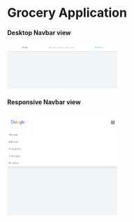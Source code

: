 # Grocery Application

#### Desktop Navbar view

<img src="https://github.com/pras75299/React-navbar/blob/master/src/desktop-navbar.png" width="50%" height="50%"/>

#### Responsive Navbar view

<img src="https://github.com/pras75299/React-navbar/blob/master/src/responsive-navbar.png" width="50%" height="50%"/>
